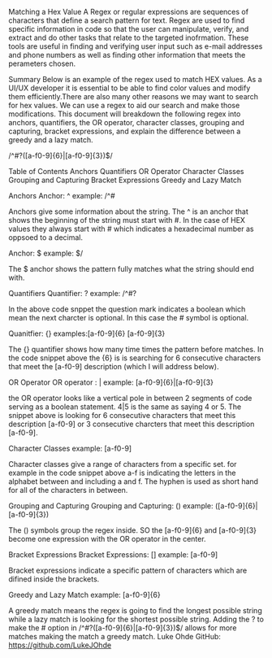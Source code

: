 Matching a Hex Value
A Regex or regular expressions are sequences of characters that define a search pattern for text. Regex are used to find specific information in code so that the user can manipulate, verify, and extract and do other tasks that relate to the targeted inofrmation. These tools are useful in finding and verifying user input such as e-mail addresses and phone numbers as well as finding other information that meets the perameters chosen.

Summary
Below is an example of the regex used to match HEX values. As a UI/UX developer it is essential to be able to find color values and modify them efficiently.There are also many other reasons we may want to search for hex values. We can use a regex to aid our search and make those modifications. This document will breakdown the following regex into anchors, quantifiers, the OR operator, character classes, grouping and capturing, bracket expressions, and explain the difference between a greedy and a lazy match.

/^#?([a-f0-9]{6}|[a-f0-9]{3})$/

Table of Contents
Anchors
Quantifiers
OR Operator
Character Classes
Grouping and Capturing
Bracket Expressions
Greedy and Lazy Match

Anchors
Anchor: ^ example: /^#

Anchors give some information about the string. The ^ is an anchor that shows the beginning of the string must start with #. In the case of HEX values they always start with # which indicates a hexadecimal number as oppsoed to a decimal.

Anchor: $ example: $/

The $ anchor shows the pattern fully matches what the string should end with.

Quantifiers
Quantifier: ? example: /^#?

In the above code snppet the question mark indicates a boolean which mean the next charcter is optional. In this case the # symbol is optional.

Quanitfier: {} examples:[a-f0-9]{6} [a-f0-9]{3}

The {} quantifier shows how many time times the pattern before matches. In the code snippet above the {6} is is searching for 6 consecutive characters that meet the [a-f0-9] description (which I will address below).

OR Operator
OR operator : | example: [a-f0-9]{6}|[a-f0-9]{3}

the OR operator looks like a vertical pole in between 2 segments of code serving as a boolean statement. 4|5 is the same as saying 4 or 5. The snippet above is looking for 6 consecutive characters that meet this description [a-f0-9] or 3 consecutive charcters that meet this description [a-f0-9].

Character Classes
example: [a-f0-9]

Character classes give a range of characters from a specific set. for example in the code snippet above a-f is indicating the letters in the alphabet between and including a and f. The hyphen is used as short hand for all of the characters in between.

Grouping and Capturing
Grouping and Capturing: () example: ([a-f0-9]{6}|[a-f0-9]{3})

The () symbols group the regex inside. SO the [a-f0-9]{6} and [a-f0-9]{3} become one expression with the OR operator in the center.

Bracket Expressions
Bracket Expressions: [] example: [a-f0-9]

Bracket expressions indicate a specific pattern of characters which are difined inside the brackets.

Greedy and Lazy Match
example: [a-f0-9]{6}

A greedy match means the regex is going to find the longest possible string while a lazy match is looking for the shortest possible string. Adding the ? to make the # option in /^#?([a-f0-9]{6}|[a-f0-9]{3})$/ allows for more matches making the match a greedy match.
Luke Ohde
GitHub: https://github.com/LukeJOhde